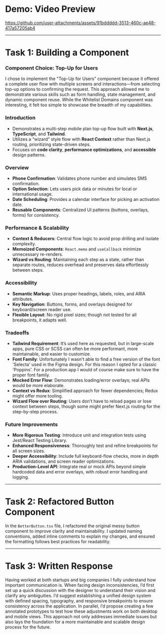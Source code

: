 # Demo: Video Preview


https://github.com/user-attachments/assets/91bddddd-3513-460c-ae48-417a57205ab4


---

# Task 1: Building a Component

### Component Choice: Top-Up for Users
I chose to implement the "Top-Up for Users" component because it offered a complete user flow with multiple screens and interactions—from selecting top-up options to confirming the request. This approach allowed me to demonstrate various skills such as form handling, state management, and dynamic component reuse. While the Whitelist Domains component was interesting, it felt too simple to showcase the breadth of my capabilities.

### Introduction
- Demonstrates a multi-step mobile plan top-up flow built with **Next.js**, **TypeScript**, and **Tailwind**.
- Utilizes a “wizard” style flow with **React Context** rather than Next.js routing, prioritizing state-driven steps.
- Focuses on **code clarity**, **performance optimizations**, and **accessible** design patterns.

### Overview
- **Phone Confirmation**: Validates phone number and simulates SMS confirmation.
- **Option Selection**: Lets users pick data or minutes for local or international usage.
- **Date Scheduling**: Provides a calendar interface for picking an activation date.
- **Reusable Components**: Centralized UI patterns (buttons, overlays, forms) for consistency.

### Performance & Scalability
- **Context & Reducers**: Central flow logic to avoid prop drilling and isolate complexity.
- **Memoized Components**: `React.memo` and `useCallback` minimize unnecessary re-renders.
- **Wizard vs Routing**: Maintaining each step as a state, rather than separate routes, reduces overhead and preserves data effortlessly between steps.

### Accessibility
- **Semantic Markup**: Uses proper headings, labels, roles, and ARIA attributes.
- **Key Navigation**: Buttons, forms, and overlays designed for keyboard/screen reader use.
- **Flexible Layout**: No rigid pixel sizes; though not tested for all breakpoints, it adapts well.

### Tradeoffs
- **Tailwind Requirement**: It’s used here as requested, but in large-scale apps, pure CSS or SCSS can often be more performant, more maintainable, and easier to customize.
- **Font Family**: Unfortunately I wasn't able to find a free version of the font 'Selecta' used in the Figma design. For this reason I opted for a classic 'Poppins'. For a production app I would of course make sure to have the proper font family.
- **Mocked Error Flow**: Demonstrates loading/error overlays; real APIs would be more elaborate.
- **Context vs Redux**: Simplified approach for fewer dependencies; Redux might offer more tooling.
- **Wizard Flow over Routing**: Users don’t have to reload pages or lose context between steps, though some might prefer Next.js routing for the step-by-step process.

### Future Improvements
- **More Rigorous Testing**: Introduce unit and integration tests using Jest/React Testing Library.
- **Enhanced Responsiveness**: Thoroughly test and refine breakpoints for all screen sizes.
- **Deeper Accessibility**: Include full keyboard-flow checks, more in depth ARIA validations, and screen reader optimizations.
- **Production-Level API**: Integrate real or mock APIs beyond simple hardcoded data and error overlays, with robust error handling and logging.

---

# Task 2: Refactored Button Component

In the `BetterButton.tsx` file, I refactored the original messy button component to improve clarity and maintainability. I updated naming conventions, added inline comments to explain my changes, and ensured the formatting follows best practices for readability.

---

# Task 3: Written Response

Having worked at both startups and big companies I fully understand how important communication is. When facing design inconsistencies, I’d first set up a quick discussion with the designer to understand their vision and clarify any ambiguities. I’d suggest establishing a unified design system with defined spacing, typography, and responsive breakpoints to ensure consistency across the application. In parallel, I’d propose creating a few annotated prototypes to test how these adjustments work on both desktop and mobile views. This approach not only addresses immediate issues but also lays the foundation for a more maintainable and scalable design process for the future.
